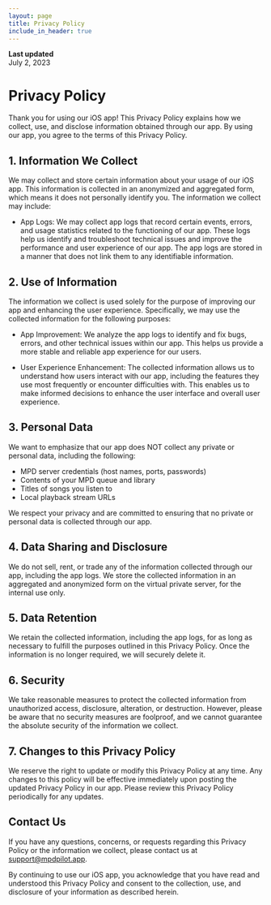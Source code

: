 ```yaml
---
layout: page
title: Privacy Policy
include_in_header: true
---
```


**Last updated**  
July 2, 2023

# Privacy Policy

Thank you for using our iOS app! This Privacy Policy explains how we collect, use, and disclose information obtained through our app. By using our app, you agree to the terms of this Privacy Policy.

## 1. Information We Collect

We may collect and store certain information about your usage of our iOS app. This information is collected in an anonymized and aggregated form, which means it does not personally identify you. The information we collect may include:

- App Logs: We may collect app logs that record certain events, errors, and usage statistics related to the functioning of our app. These logs help us identify and troubleshoot technical issues and improve the performance and user experience of our app. The app logs are stored in a manner that does not link them to any identifiable information.

## 2. Use of Information

The information we collect is used solely for the purpose of improving our app and enhancing the user experience. Specifically, we may use the collected information for the following purposes:

- App Improvement: We analyze the app logs to identify and fix bugs, errors, and other technical issues within our app. This helps us provide a more stable and reliable app experience for our users.

- User Experience Enhancement: The collected information allows us to understand how users interact with our app, including the features they use most frequently or encounter difficulties with. This enables us to make informed decisions to enhance the user interface and overall user experience.

## 3. Personal Data

We want to emphasize that our app does NOT collect any private or personal data, including the following:

- MPD server credentials (host names, ports, passwords)
- Contents of your MPD queue and library
- Titles of songs you listen to
- Local playback stream URLs

We respect your privacy and are committed to ensuring that no private or personal data is collected through our app.

## 4. Data Sharing and Disclosure

We do not sell, rent, or trade any of the information collected through our app, including the app logs. We store the collected information in an aggregated and anonymized form on the virtual private server, for the internal use only.

## 5. Data Retention

We retain the collected information, including the app logs, for as long as necessary to fulfill the purposes outlined in this Privacy Policy. Once the information is no longer required, we will securely delete it.

## 6. Security

We take reasonable measures to protect the collected information from unauthorized access, disclosure, alteration, or destruction. However, please be aware that no security measures are foolproof, and we cannot guarantee the absolute security of the information we collect.

## 7. Changes to this Privacy Policy

We reserve the right to update or modify this Privacy Policy at any time. Any changes to this policy will be effective immediately upon posting the updated Privacy Policy in our app. Please review this Privacy Policy periodically for any updates.

## Contact Us

If you have any questions, concerns, or requests regarding this Privacy Policy or the information we collect, please contact us at [support@mpdpilot.app](mailto:support@mpdpilot.app).

By continuing to use our iOS app, you acknowledge that you have read and understood this Privacy Policy and consent to the collection, use, and disclosure of your information as described herein.

